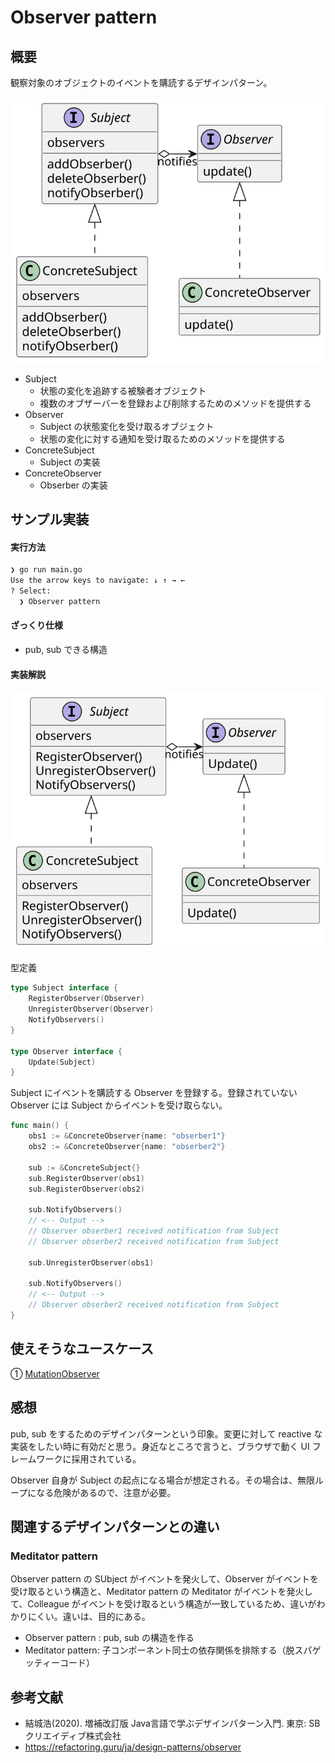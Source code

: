 # Observer pattern

## 概要
観察対象のオブジェクトのイベントを購読するデザインパターン。

<img src="https://github.com/mmfiber/design-pattern-go-training/blob/main/src/observer/diagram/abstract.svg" />

* Subject
  * 状態の変化を追跡する被験者オブジェクト
  * 複数のオブザーバーを登録および削除するためのメソッドを提供する
* Observer
  * Subject の状態変化を受け取るオブジェクト
  * 状態の変化に対する通知を受け取るためのメソッドを提供する
* ConcreteSubject
  * Subject の実装
* ConcreteObserver
  * Obserber の実装

## サンプル実装
#### 実行方法
```sh
❯ go run main.go  
Use the arrow keys to navigate: ↓ ↑ → ← 
? Select: 
  ❯ Observer pattern
```

#### ざっくり仕様
* pub, sub できる構造

#### 実装解説
<img src="https://github.com/mmfiber/design-pattern-go-training/blob/main/src/observer/diagram/impl.svg" />

型定義
```go
type Subject interface {
	RegisterObserver(Observer)
	UnregisterObserver(Observer)
	NotifyObservers()
}

type Observer interface {
	Update(Subject)
}
```

Subject にイベントを購読する Observer を登録する。登録されていない Observer には Subject からイベントを受け取らない。
```go
func main() {
	obs1 := &ConcreteObserver{name: "obserber1"}
	obs2 := &ConcreteObserver{name: "obserber2"}

	sub := &ConcreteSubject{}
	sub.RegisterObserver(obs1)
	sub.RegisterObserver(obs2)

	sub.NotifyObservers()
	// <-- Output -->
	// Observer obserber1 received notification from Subject
	// Observer obserber2 received notification from Subject

	sub.UnregisterObserver(obs1)

	sub.NotifyObservers()
	// <-- Output -->
	// Observer obserber2 received notification from Subject
}
```

## 使えそうなユースケース
① [MutationObserver](https://developer.mozilla.org/ja/docs/Web/API/MutationObserver)

## 感想
pub, sub をするためのデザインパターンという印象。変更に対して reactive な実装をしたい時に有効だと思う。身近なところで言うと、ブラウザで動く UI フレームワークに採用されている。

Observer 自身が Subject の起点になる場合が想定される。その場合は、無限ループになる危険があるので、注意が必要。

## 関連するデザインパターンとの違い
### Meditator pattern 
Observer pattern の SUbject がイベントを発火して、Observer がイベントを受け取るという構造と、Meditator pattern の Meditator がイベントを発火して、Colleague がイベントを受け取るという構造が一致しているため、違いがわかりにくい。違いは、目的にある。
* Observer pattern : pub, sub の構造を作る
* Meditator pattern: 子コンポーネント同士の依存関係を排除する（脱スパゲッティーコード）

## 参考文献
* 結城浩(2020). 増補改訂版 Java言語で学ぶデザインパターン入門. 東京: SBクリエイディブ株式会社 
* https://refactoring.guru/ja/design-patterns/observer



